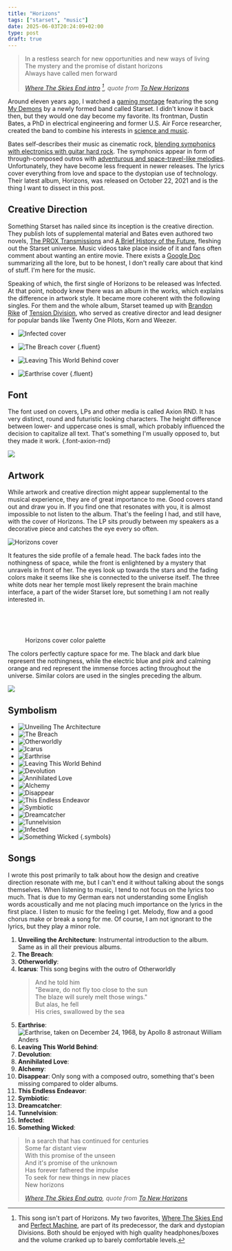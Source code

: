 ```yaml
---
title: "Horizons"
tags: ["starset", "music"]
date: 2025-06-03T20:24:09+02:00
type: post
draft: true
---
```

> In a restless search for new opportunities and new ways of living<br>
> The mystery and the promise of distant horizons<br>
> Always have called men forward<br>
>
> <cite>[Where The Skies End intro](https://www.youtube.com/watch?v=1DHY4cgQwE8) [^divisions], quote from [To New Horizons](https://www.youtube.com/watch?v=tAz4R6F0aaY&t=55s)</cite>

[^divisions]: This song isn't part of Horizons. My two favorites, [Where The Skies End](https://www.youtube.com/watch?v=1DHY4cgQwE8) and [Perfect Machine](https://www.youtube.com/watch?v=keMBtyjYUPQ), are part of its predecessor, the dark and dystopian Divisions. Both should be enjoyed with high quality headphones/boxes and the volume cranked up to barely comfortable levels.

Around eleven years ago, I watched a [gaming montage](https://www.youtube.com/watch?v=fli0N0RVmXw) featuring the song [My Demons](https://www.youtube.com/watch?v=nkll0StZJLA) by a newly formed band called Starset. I didn't know it back then, but they would one day become my favorite. Its frontman, Dustin Bates, a PhD in electrical engineering and former U.S. Air Force researcher, created the band to combine his interests in [science and music](https://x.com/starsetonline/status/346082788879003648).

Bates self-describes their music as cinematic rock, [blending symphonics with electronics with guitar hard rock](https://eu.goerie.com/story/entertainment/local/2015/09/10/cinematic-band-starset-opens-for/24940226007/). The symphonics appear in form of through-composed outros with [adventurous and space-travel-like melodies](https://youtu.be/W7qIlpV-uwo?t=229). Unfortunately, they have become less frequent in newer releases. The lyrics cover everything from love and space to the dystopian use of technology. Their latest album, Horizons, was released on October 22, 2021 and is the thing I want to dissect in this post.

## Creative Direction
Something Starset has nailed since its inception is the creative direction. They publish lots of supplemental material and Bates even authored two novels, [The PROX Transmissions](https://merch.starsetonline.com/products/the-prox-transmissions-novel) and [A Brief History of the Future](https://merch.starsetonline.com/products/a-brief-history-of-the-future-novel), fleshing out the Starset universe.  Music videos take place inside of it and fans often comment about wanting an entire movie. There exists a [Google Doc](https://docs.google.com/document/d/e/2PACX-1vQAtvJU4ghdGGvpDfss4ZTCz5_Ns3jaAyz9r-2eR_heL96kWWZ2i9mOrEqv6SWMyXEI9OC8bGeO12Fn/pub) summarizing all the lore, but to be honest, I don't really care about that kind of stuff. I'm here for the music.

Speaking of which, the first single of Horizons to be released was Infected. At that point, nobody knew there was an album in the works, which explains the difference in artwork style. It became more coherent with the following singles. For them and the whole album, Starset teamed up with [Brandon Rike](https://brandonrike.com/) of [Tension Division](https://tensiondivision.com/project/starsethorizons), who served as creative director and lead designer for popular bands like Twenty One Pilots, Korn and Weezer.

- ![](img/cover-infected.jpg "Infected cover")
- ![](img/cover-the-breach.jpg "The Breach cover")
{.fluent}

- ![](img/cover-leaving-this-world-behind.jpg "Leaving This World Behind cover")
- ![](img/cover-earthrise.jpg "Earthrise cover")
{.fluent}

## Font
The font used on covers, LPs and other media is called Axion RND. It has very distinct, round and futuristic looking characters. The height difference between lower- and uppercase ones is small, which probably influenced the decision to capitalize all text. That's something I'm usually opposed to, but they made it work.
{.font-axion-rnd}

![](img/band.jpg)

<!--
It looks good on the cover, but in Spotify or files having full caps titles is weird
 -->

## Artwork
While artwork and creative direction might appear supplemental to the musical experience, they are of great importance to me. Good covers stand out and draw you in. If you find one that resonates with you, it is almost impossible to not listen to the album. That's the feeling I had, and still have, with the cover of Horizons. The LP sits proudly between my speakers as a decorative piece and catches the eye every so often.

![](img/cover-horizons.jpg "Horizons cover")

It features the side profile of a female head. The back fades into the nothingness of space, while the front is enlightened by a mystery that unravels in front of her. The eyes look up towards the stars and the fading colors make it seems like she is connected to the universe itself. The three white dots near her temple most likely represent the brain machine interface, a part of the wider Starset lore, but something I am not really interested in.

<!--
- BMI
  - Horizons video https://www.youtube.com/watch?v=-u4AwQGLEsE
  - Symbiotic video https://www.youtube.com/watch?v=xI5l3QRc-p8
-->

<figure>
  <div style="display: flex; height: 4rem; border-width: 1px">
    <div style="flex: 1; background-color: var(--horizons-8)"></div>
    <div style="flex: 1; background-color: var(--horizons-7)"></div>
    <div style="flex: 1; background-color: var(--horizons-6)"></div>
    <div style="flex: 1; background-color: var(--horizons-5)"></div>
    <div style="flex: 1; background-color: var(--horizons-4)"></div>
    <div style="flex: 1; background-color: var(--horizons-3)"></div>
    <div style="flex: 1; background-color: var(--horizons-2)"></div>
    <div style="flex: 1; background-color: var(--horizons-1)"></div>
  </div>
  <figcaption>Horizons cover color palette</figcaption>
</figure>

The colors perfectly capture space for me. The black and dark blue represent the nothingness, while the electric blue and pink and calming orange and red represent the immense forces acting throughout the universe. Similar colors are used in the singles preceding the album.

![](img/cd.jpg)

## Symbolism

- ![](img/symbol-unveiling-the-architecture.png "Unveiling The Architecture")
- ![](img/symbol-the-breach.png "The Breach")
- ![](img/symbol-otherworldly.png "Otherworldly")
- ![](img/symbol-icarus.png "Icarus")
- ![](img/symbol-earthrise.png "Earthrise")
- ![](img/symbol-leaving-this-world-behind.png "Leaving This World Behind")
- ![](img/symbol-devolution.png "Devolution")
- ![](img/symbol-annihilated-love.png "Annihilated Love")
- ![](img/symbol-alchemy.png "Alchemy")
- ![](img/symbol-disappear.png "Disappear")
- ![](img/symbol-this-endless-endeavor.png "This Endless Endeavor")
- ![](img/symbol-symbiotic.png "Symbiotic")
- ![](img/symbol-dreamcatcher.png "Dreamcatcher")
- ![](img/symbol-tunnelvision.png "Tunnelvision")
- ![](img/symbol-infected.png "Infected")
- ![](img/symbol-something-wicked.png "Something Wicked")
{.symbols}

## Songs

I wrote this post primarily to talk about how the design and creative direction resonate with me, but I can't end it without talking about the songs themselves. When listening to music, I tend to not focus on the lyrics too much. That is due to my German ears not understanding some English words acoustically and me not placing much importance on the lyrics in the first place. I listen to music for the feeling I get. Melody, flow and a good chorus make or break a song for me. Of course, I am not ignorant to the lyrics, but they play a minor role.

<!-- Just go other favorites -->

1. **Unveiling the Architecture**: Instrumental introduction to the album. Same as in all their previous albums.
2. **The Breach**:
3. **Otherworldly**:
4. **Icarus**:
    This song begins with the outro of Otherworldly
    > And he told him<br>
    > "Beware, do not fly too close to the sun<br>
    > The blaze will surely melt those wings."<br>
    > But alas, he fell<br>
    > His cries, swallowed by the sea<br>
5. **Earthrise**:
    ![](img/earthrise.jpg "Earthrise, taken on December 24, 1968, by Apollo 8 astronaut William Anders")
6. **Leaving This World Behind**:
7. **Devolution**:
8. **Annihilated Love**:
9.  **Alchemy**:
10. **Disappear**: Only song with a composed outro, something that's been missing compared to older albums.
11. **This Endless Endeavor**:
12. **Symbiotic**:
13. **Dreamcatcher**:
14. **Tunnelvision**:
15. **Infected**:
16. **Something Wicked**:

> In a search that has continued for centuries<br>
> Some far distant view<br>
> With this promise of the unseen<br>
> And it's promise of the unknown<br>
> Has forever fathered the impulse<br>
> To seek for new things in new places<br>
> New horizons<br>
>
> <cite>[Where The Skies End outro](https://www.youtube.com/watch?v=1DHY4cgQwE8&t=277s), quote from [To New Horizons](https://www.youtube.com/watch?v=tAz4R6F0aaY&t=108s)</cite>
